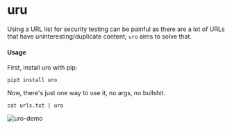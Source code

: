 # uru
Using a URL list for security testing can be painful as there are a lot of URLs that have uninteresting/duplicate content; `uro` aims to solve that.

#### Usage
First, install uro with pip:
```
pip3 install uro
```
Now, there's just one way to use it, no args, no bullshit.
```
cat urls.txt | uro
```

![uro-demo](https://i.ibb.co/x2tWCC5/uro-demo.png)

